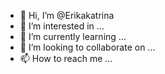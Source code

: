 - 👋 Hi, I’m @Erikakatrina
- 👀 I’m interested in ...
- 🌱 I’m currently learning ...
- 💞️ I’m looking to collaborate on ...
- 📫 How to reach me ...

<!---
Erikakatrina/Erikakatrina is a ✨ special ✨ repository because its `README.md` (this file) appears on your GitHub profile.
You can click the Preview link to take a look at your changes.
--->
